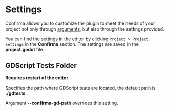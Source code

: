 # Settings

Confirma allows you to customize the plugin to meet the needs of your project
not only through [arguments](./ARGUMENTS.md),
but also through the settings provided.

You can find the settings in the editor
by clicking `Project > Project Settings` in the **Confirma** section.
The settings are saved in the **project.godot** file.

## GDScript Tests Folder

**Requires restart of the editor**.

Specifies the path where GDScript tests are located,
the default path is **./gdtests**.

Argument **--confirma-gd-path** overrides this setting.
